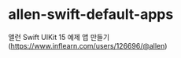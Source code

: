 # allen-swift-default-apps
앨런 Swift UIKit 15 예제 앱 만들기(https://www.inflearn.com/users/126696/@allen)
